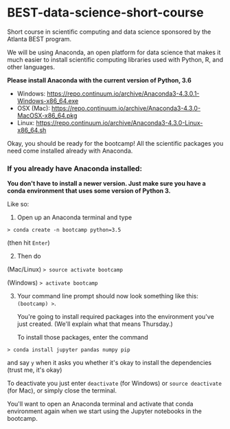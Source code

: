 # BEST-data-science-short-course
Short course in scientific computing and data science sponsored by the Atlanta BEST program.

We will be using Anaconda, an open platform for data science that makes it much easier to install scientific computing libraries used with Python, R, and other languages.

**Please install Anaconda with the current version of Python, 3.6**
* Windows: https://repo.continuum.io/archive/Anaconda3-4.3.0.1-Windows-x86_64.exe
* OSX (Mac): https://repo.continuum.io/archive/Anaconda3-4.3.0-MacOSX-x86_64.pkg
* Linux: https://repo.continuum.io/archive/Anaconda3-4.3.0-Linux-x86_64.sh

Okay, you should be ready for the bootcamp! All the scientific packages you need come installed already with Anaconda.

### If you already have Anaconda installed:
**You don't have to install a newer version. Just make sure you have a conda environment that uses some version of Python 3.**

Like so:

1. Open up an Anaconda terminal and type

  `> conda create -n bootcamp python=3.5`

  (then hit `Enter`)
  
2. Then do

  (Mac/Linux)
  `> source activate bootcamp`

  (Windows)
  `> activate bootcamp`

3. Your command line prompt should now look something like this:
  `(bootcamp) >`.
  
   You're going to install required packages into the environment you've just created. (We'll explain what that means Thursday.)
   
   To install those packages, enter the command 

  `> conda install jupyter pandas numpy pip`

  and say `y` when it asks you whether it's okay to install the dependencies (trust me, it's okay)

To deactivate you just enter `deactivate` (for Windows) or `source deactivate` (for Mac), or simply close the terminal.

You'll want to open an Anaconda terminal and activate that conda environment again when we start using the Jupyter notebooks in the bootcamp.
